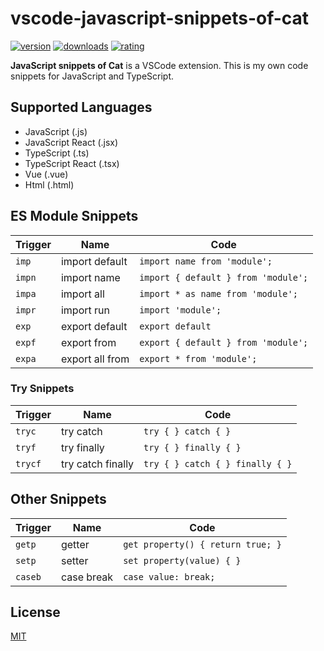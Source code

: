 # vscode-javascript-snippets-of-cat
[![version](https://img.shields.io/vscode-marketplace/v/zskycat.javascript-snippets-of-cat.svg)](https://marketplace.visualstudio.com/items?itemName=zskycat.javascript-snippets-of-cat)
[![downloads](https://img.shields.io/vscode-marketplace/d/zskycat.javascript-snippets-of-cat.svg)](https://marketplace.visualstudio.com/items?itemName=zskycat.javascript-snippets-of-cat)
[![rating](https://img.shields.io/vscode-marketplace/r/zskycat.javascript-snippets-of-cat.svg)](https://marketplace.visualstudio.com/items?itemName=zskycat.javascript-snippets-of-cat)

**JavaScript snippets of Cat** is a VSCode extension. This is my own code snippets for JavaScript and TypeScript.

## Supported Languages
-   JavaScript (.js)
-   JavaScript React (.jsx)
-   TypeScript (.ts)
-   TypeScript React (.tsx)
-   Vue (.vue)
-   Html (.html)

## ES Module Snippets
| Trigger | Name            | Code                                |
| ------- | --------------- | ----------------------------------- |
| `imp`   | import default  | `import name from 'module';`        |
| `impn`  | import name     | `import { default } from 'module';` |
| `impa`  | import all      | `import * as name from 'module';`   |
| `impr`  | import run      | `import 'module';`                  |
| `exp`   | export default  | `export default`                    |
| `expf`  | export from     | `export { default } from 'module';` |
| `expa`  | export all from | `export * from 'module';`           |

### Try Snippets
| Trigger | Name              | Code                            |
| ------- | ----------------- | ------------------------------- |
| `tryc`  | try catch         | `try { } catch { }`             |
| `tryf`  | try finally       | `try { } finally { }`           |
| `trycf` | try catch finally | `try { } catch { } finally { }` |


## Other Snippets
| Trigger | Name       | Code                              |
| ------- | ---------- | --------------------------------- |
| `getp`  | getter     | `get property() { return true; }` |
| `setp`  | setter     | `set property(value) { }`         |
| `caseb` | case break | `case value: break;`              |

## License
[MIT](https://github.com/ZSkycat/vscode-javascript-snippets-of-cat/blob/master/LICENSE.txt)
